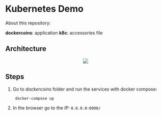 Kubernetes Demo
====================

About this repository:

**dockercoins**: application
**k8c**: accessories file

## Architecture


<div align="center">
	<p align="center">
		<img src="imagenes_proyecto/architecture.png" />
	</p>
</div>


## Steps

1. Go to *dockercoins* folder and run the services with docker compose:

		docker-compose up

2. In the browser go to the IP: `0.0.0.0:8000/`
